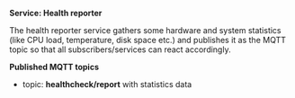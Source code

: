 **Service: Health reporter**

The health reporter service gathers some hardware and system statistics (like CPU load, temperature, disk space etc.) and publishes it as the MQTT topic so that all subscribers/services can react accordingly.

**Published MQTT topics**

* topic: **healthcheck/report** with statistics data 


